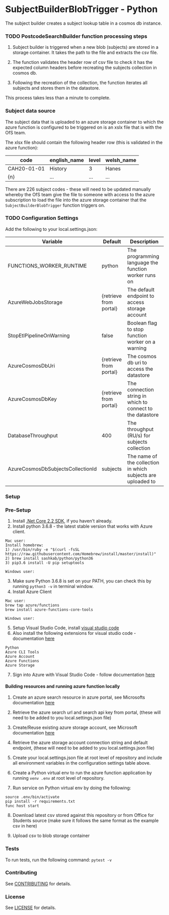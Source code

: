 SubjectBuilderBlobTrigger - Python
=========================================
The subject builder creates a subject lookup table in a cosmos db instance.

### TODO PostcodeSearchBuilder function processing steps

1. Subject builder is triggered when a new blob (subjects) are stored in a storage container. It takes the path to the file and extracts the csv file.

2. The function validates the header row of csv file to check it has the expected column headers before recreating the subjects collection in cosmos db.

3. Following the recreation of the collection, the function iterates all subjects and stores them in the datastore.

This process takes less than a minute to complete.

### Subject data source

The subject data that is uploaded to an azure storage container to which the azure function is configured to be triggered on is an xslx file that is with the OfS team.

The xlsx file should contain the following header row (this is validated in the azure function):

| code        | english_name | level | welsh_name |
| ----------- | ------------ | ----- | -----------|
| CAH20-01-01 | History      | 3     | Hanes      |
| {n}         | ...          | ...   | ...        |

There are 226 subject codes - these will need to be updated manually whereby the OfS team give the file to someone with access to the azure subscription to load the file into the azure storage container that the `SubjectBuilderBlobTrigger` function triggers on.

### TODO Configuration Settings

Add the following to your local.settings.json:

| Variable                            | Default                | Description                                                  |
| ----------------------------------- | ---------------------- | ------------------------------------------------------------ |
| FUNCTIONS_WORKER_RUNTIME            | python                 | The programming language the function worker runs on         |
| AzureWebJobsStorage                 | {retrieve from portal} | The default endpoint to access storage account               |
| StopEtlPipelineOnWarning            | false                  | Boolean flag to stop function worker on a warning            |
| AzureCosmosDbUri                    | {retrieve from portal} | The cosmos db uri to access the datastore                    |
| AzureCosmosDbKey                    | {retrieve from portal} | The connection string in which to connect to the datastore   |
| DatabaseThroughput                  | 400                    | The throughput (RU/s) for subjects collection                |
| AzureCosmosDbSubjectsCollectionId   | subjects               | The name of the collection in which subjects are uploaded to |

### Setup

### Pre-Setup

1) Install [.Net Core 2.2 SDK](https://dotnet.microsoft.com/download), if you haven't already.
2) Install python 3.6.8 - the latest stable version that works with Azure client.
```
Mac user:
Install homebrew:
1) /usr/bin/ruby -e "$(curl -fsSL https://raw.githubusercontent.com/Homebrew/install/master/install)"
2) brew install sashkab/python/python36
3) pip3.6 install -U pip setuptools

Windows user:
```
3) Make sure Python 3.6.8 is set on your PATH, you can check this by running `python3 -v` in terminal window.
4) Install Azure Client
```
Mac user:
brew tap azure/functions
brew install azure-functions-core-tools

Windows user:
```
5) Setup Visual Studio Code, install [visual studio code](https://code.visualstudio.com/)
6) Also install the following extensions for visual studio code - documentation [here](https://code.visualstudio.com/docs/editor/extension-gallery)

```
Python
Azure CLI Tools
Azure Account
Azure Functions
Azure Storage
```

7) Sign into Azure with Visual Studio Code - follow documentation [here](https://docs.microsoft.com/en-us/azure/azure-functions/tutorial-vs-code-serverless-python#_sign-in-to-azure)

#### Building resources and running azure function locally

1) Create an azure search resource in azure portal, see Microsofts documentation [here](https://docs.microsoft.com/en-us/azure/search/search-create-service-portal)

2) Retrieve the azure search url and search api key from portal, (these will need to be added to you local.settings.json file)

3) Create/Reuse existing azure storage account, see Microsoft documentation [here](https://docs.microsoft.com/en-us/azure/storage/common/storage-quickstart-create-account?tabs=azure-portal)

4) Retrieve the azure storage account connection string and default endpoint, (these will need to be added to you local.settings.json file)

5) Create your local.settings.json file at root level of repository and include all environment variables in the configuration settings table above.

6) Create a Python virtual env to run the azure function application by running `venv .env` at root level of repository.

7) Run service on Python virtual env by doing the following:
```
source .env/bin/activate
pip install -r requirements.txt
func host start
```

8) Download latest csv stored against this repository or from Office for Students source (make sure it follows the same format as the example csv in here)

9) Upload csv to blob storage container

### Tests

To run tests, run the following command: `pytest -v`

### Contributing

See [CONTRIBUTING](CONTRIBUTING.md) for details.

### License

See [LICENSE](LICENSE.md) for details.
